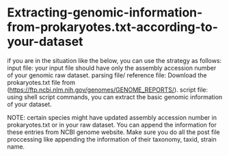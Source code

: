 # Extracting-genomic-information-from-prokaryotes.txt-according-to-your-dataset
if you are in the situation like the below, you can use the strategy as follows:
input file: your input file should have only the assembly accession number of your genomic raw dataset.
parsing file/ reference file: Download the prokaryotes.txt file from (https://ftp.ncbi.nlm.nih.gov/genomes/GENOME_REPORTS/). 
script file: using shell script commands, you can extract the basic genomic information of your dataset.

NOTE:
certain species might have updated assembly accession number in prokaryotes.txt or in your raw dataset. You can append the information for these entries from NCBI genome website.
Make sure you do all the post file proccessing like appending the information of their taxonomy, taxid, strain name.
